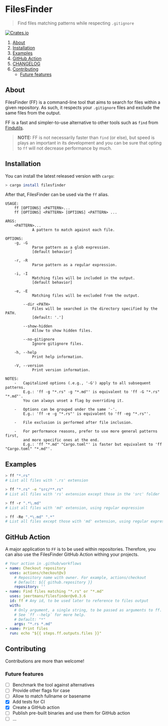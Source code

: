 # FilesFinder

> Find files matching patterns while respecting `.gitignore`

[![Crates.io](https://img.shields.io/crates/v/filesfinder)](https://crates.io/crates/filesfinder)

1. [About](#about)
2. [Installation](#installation)
3. [Examples](#examples)
4. [GitHub Action](#github-action)
5. [CHANGELOG](CHANGELOG.md)
6. [Contributing](#contributing)
    - [Future features](#future-features)

## About

FilesFinder (FF) is a command-line tool that aims to search for files within a given repository.
As such, it respects your `.gitignore` files and exclude the same files from the output.

FF is a fast and simpler-to-use alternative to other tools such as `find` from [Findutils](https://www.gnu.org/software/findutils/manual/html_mono/find.html).

> **NOTE:** FF is not necessarily faster than `find` (or else), but speed is plays an important in its development and you can be sure that opting to `ff` will not decrease performance by much.

## Installation

You can install the latest released version with `cargo`:

```bash
> cargo install filesfinder
```

After that, FilesFinder can be used via the `ff` alias.

```text
USAGE:
    ff [OPTIONS] <PATTERN>...
    ff [OPTIONS] <PATTERN> [OPTIONS] <PATTERN> ...

ARGS:
    <PATTERN>...
            A pattern to match against each file.

OPTIONS:
    -g, -G
            Parse pattern as a glob expression.
            [default behavior]

    -r, -R
            Parse pattern as a regular expression.

    -i, -I
            Matching files will be included in the output.
            [default behavior]

    -e, -E
            Matching files will be excluded from the output.

        --dir <PATH>
            Files will be searched in the directory specified by the PATH.
            [default: '.']

        --show-hidden
            Allow to show hidden files.

        --no-gitignore
            Ignore gitignore files.

    -h, --help
            Print help information.

    -V, --version
            Print version information.

NOTES:
    -   Capitalized options (.e.g., '-G') apply to all subsequent patterns.
        E.g.: 'ff -g "*.rs" -g "*.md"' is equivalent to 'ff -G "*.rs" "*.md"'.
        You can always unset a flag by overriding it.

    -   Options can be grouped under the same '-'.
        E.g.: 'ff -e -g "*.rs"' is equivalent to 'ff -eg "*.rs"'.

    -   File exclusion is performed after file inclusion.

    -   For performance reasons, prefer to use more general patterns first,
        and more specific ones at the end.
        E.g.: 'ff "*.md" "Cargo.toml"' is faster but equivalent to 'ff "Cargo.toml" "*.md"'.
```

## Examples

```bash
> ff "*.rs"
# List all files with '.rs' extension

> ff "*.rs" -e "src/**.rs"
# List all files with 'rs' extension except those in the 'src' folder

> ff -r ".*\.md"
# List all files with 'md' extension, using regular expression

> ff -Re ".*\.md" ".*"
# List all files except those with 'md' extension, using regular expression
```

## GitHub Action

A major application to `FF` is to be used within repositories. Therefore, you can also use the FilesFinder GitHub Action withing your projects.

```yml
# Your action in .github/workflows
- name: Checkout repository
  uses: actions/checkout@v3
    # Repository name with owner. For example, actions/checkout
    # Default: ${{ github.repository }}
    repository: ''
- name: Find files matching "*.rs" or "*.md"
  uses: jeertmans/filesfinder@v0.3.6
  id: ff # Any id, to be used later to reference to files output
  with:
    # Only argument, a single string, to be passed as arguments to ff.
    # See `ff --help` for more help.
    # Default: "*"
    args: "*.rs *.md"
- name: Print files
  run: echo "${{ steps.ff.outputs.files }}"
```

## Contributing

Contributions are more than welcome!

### Future features

- [ ] Benchmark the tool against alternatives
- [ ] Provide other flags for case
- [ ] Allow to match fullname or basename
- [x] Add tests for CI
- [x] Create a GitHub action
- [ ] Publish pre-built binaries and use them for GitHub action
- [ ] ...
